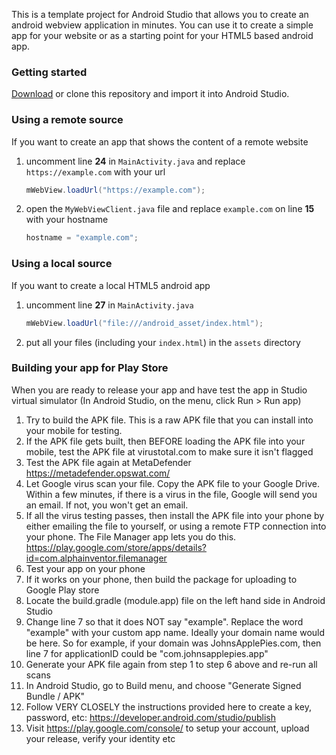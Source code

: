 This is a template project for Android Studio that allows you to create an android webview application in minutes. You can use it to create a simple app for your website or as a starting point for your HTML5 based android app.

### Getting started

[Download](https://github.com/slymax/webview/archive/master.zip) or clone this repository and import it into Android Studio.

### Using a remote source

If you want to create an app that shows the content of a remote website

1. uncomment line **24** in `MainActivity.java` and replace `https://example.com` with your url

	```java
	mWebView.loadUrl("https://example.com");
	```

2. open the `MyWebViewClient.java` file and replace `example.com` on line **15** with your hostname

	```java
	hostname = "example.com";
	```

### Using a local source

If you want to create a local HTML5 android app

1. uncomment line **27** in `MainActivity.java`

	```java
	mWebView.loadUrl("file:///android_asset/index.html");
	```

2. put all your files (including your `index.html`) in the `assets` directory

### Building your app for Play Store

When you are ready to release your app and have test the app in Studio virtual simulator (In Android Studio, on the menu, click Run > Run app)

1. Try to build the APK file. This is a raw APK file that you can install into your mobile for testing. 
2. If the APK file gets built, then BEFORE loading the APK file into your mobile, test the APK file at virustotal.com to make sure it isn't flagged
3. Test the APK file again at MetaDefender https://metadefender.opswat.com/
4. Let Google virus scan your file. Copy the APK file to your Google Drive. Within a few minutes, if there is a virus in the file, Google will send you an email. If not, you won't get an email.
5. If all the virus testing passes, then install the APK file into your phone by either emailing the file to yourself, or using a remote FTP connection into your phone. The File Manager app lets you do this. https://play.google.com/store/apps/details?id=com.alphainventor.filemanager
6. Test your app on your phone
7. If it works on your phone, then build the package for uploading to Google Play store
8. Locate the build.gradle (module.app) file on the left hand side in Android Studio
9. Change line 7 so that it does NOT say "example". Replace the word "example" with your custom app name. Ideally your domain name would be here. So for example, if your domain was JohnsApplePies.com, then line 7 for applicationID could be "com.johnsapplepies.app"
10. Generate your APK file again from step 1 to step 6 above and re-run all scans
11. In Android Studio, go to Build menu, and choose "Generate Signed Bundle / APK"
12. Follow VERY CLOSELY the instructions provided here to create a key, password, etc: https://developer.android.com/studio/publish
13. Visit https://play.google.com/console/ to setup your account, upload your release, verify your identity etc
